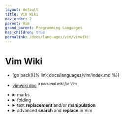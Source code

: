 ```yaml
---
layout: default
title: Vim Wiki
nav_order: 2
parent: Vim
grand_parent: Programming Languages
has_children: true
permalink: /docs/languages/vim/vimwiki
---
```


# Vim Wiki

- [go back]({% link docs/languages/vim/index.md %})


- [vimwiki doc](https://raw.githubusercontent.com/vimwiki/vimwiki/master/doc/vimwiki.txt) _<sup>a personal wiki for Vim</sup>_

- <details markdown="block"><summary>marks</summary>
   
  - <details markdown="block"><summary><strong>special marks</strong></summary>
     
    Vim has some special marks which it sets automatically. Here are some of the most useful:
     
    | Mark       | Description                                                   |
    | ---------- | ------------------------------------------------------------- |
    | `` `. ``   | jump to position where last change occurred in current buffer |
    | `` `" ``   | jump to position where last exited current buffer             |
    | `` `0 ``   | jump to position in last file edited (when exited Vim)        |
    | `` `1 ``   | like `` `0 `` but the previous file (also  `` `2 `` etc)      |
    | `` '' ``   | jump back (to line in current buffer where jumped from)       |
    | `` ` ` ``  | jump back (to position in current buffer where jumped from)   |
    | `` `[ ``   | jump to beginning of previously changed or yanked text        |
    | `` `] ``   | jump to end of previously changed or yanked text              |
    | `` `< ``   | jump to beginning of last visual selection                    |
    | `` `> ``   | jump to end of last visual selection                          |
     
    <!-- special marks -->
    ---------
    </details>
     
  - <details markdown="block"><summary><strong>save</strong> and <strong>store</strong> mark position</summary>
     
    You can **save and restore** the position of a mark in Vim with the following snippet:
    <a id="how-to-save-restore-vim-mark-position"></a>
     
    ```vim
    let save_a_mark = getpos("'a")
    call setpos("'a", save_a_mark)
    :help '<
    ```
     
    Just a heads-up: for Visual mode, the behavior of `'<` and `'>` changes depending on the mode. In visual line mode (V), the column of `'<` is zero, and the column of `'>` is a large number equal to `v:maxcol`.
     
    Here's a quick rundown of the marks <sup>[+](https://vimhelp.org/builtin.txt.html)</sup>:
    - `'<`: Points to the first line or character of the last selected Visual area in the current buffer. In block mode, it may also be the last character in the first line to define the block.
    - `'>`: Points to the last line or character of the last selected Visual area in the current buffer. In block mode, it may also be the first character of the last line to define the block. Note that 'selection' applies, so the position may be just after the Visual area.
     
    <!-- save and store mark position -->
    ---------
    </details>
     
  - <details markdown="block"><summary><strong>helpful resources</strong></summary>
     
    for more in-depth information, check out:
    - internal resources:
      - [how to set marker via _vimscript_]({% link docs/languages/vim/debugging-script.md %}#playground-setting-marker)
      - [how to get the current visual selection under cursor via _vimscript_]({% link docs/languages/vim/debugging-script.md %}#playground-getting-the-current-visual-selection-under-cursor)
     
    <!-- helpful resources -->
    ---------
    </details>
   
  <!-- Vim Marks -->
  ---------
  </details>

- <details markdown="block"><summary>folding</summary>
  
  <a id="vim-folding"></a>
  - <details markdown="block"><summary><strong>helpful resources</strong></summary>
    
    for more in-depth information, check out:
    - internal resources:
      - [setting fold method via _vimscript_]({% link docs/languages/vim/debugging-script.md %}#toggle-between-two-folding-methods)
    
    <!-- helpful resources -->
    ---------
    </details>
  <!-- folding -->
  ---------
  </details>

- <details markdown="block"><summary>text <strong>replacement</strong> and/or <strong>manipulation</strong></summary>
   
  <a id="text-manipulation-in-vim"></a>
   
  - delete blank lines
    - `:%s/^\s*$\n//gc`
    - `:g/^\s*$/d`
  - [advanced search and replace in Vim](#advanced-search-and-replace-in-vim)
  </details>
- <details markdown="block"><summary>advanced <strong>search</strong> and <strong>replace</strong> in Vim</summary>
   
  <a id="advanced-search-and-replace-in-vim"></a>
   
  - <details markdown="block"><summary>replacing in multiple files</summary>
     
    **Example Workflow:**
     
    Here's a concise example of the entire process:
     
    ```vim
    :grep foo **/*.js      " Search for 'foo' in JavaScript files
    :cdo s/foo/bar/gc      " Replace 'foo' with 'bar' (with confirmation)
    :cfdo up               " Save changes
    ```
     
    This guide provides a friendly walkthrough for performing powerful search and replace operations across multiple files in Vim.  We'll break down the process into smaller, manageable steps.
     
    1. <details markdown="block"><summary>populating the Quickfix list:</summary>
        
       The first step is to identify all occurrences of your search pattern.  Several commands can achieve this by populating Vim's "quickfix list." Here are a few options:
        
       * **`:grep`:**  A built-in command for searching.  For example, to search for "foo" in all JavaScript files within the current directory and its subdirectories, use:
        
          ```vim
          :grep foo **/*.js
          ```
        
       * **`:vimgrep`:** Similar to `:grep`, but offers more advanced pattern matching capabilities.
        
       You can view the quickfix list with `:cwindow`.
       </details>
       
    2. <details markdown="block"><summary>performing the replacement:</summary>
        
       Once the quickfix list is populated, you can perform the replacement using either `:cdo` (operate on each line in the quickfix list) or `:cfdo` (operate on each file containing matches).
        
       * **`:cdo` (Line-wise Replacement):**
        
          ```vim
          :cdo s/foo/bar/gc
          ```
          This replaces "foo" with "bar" on each line listed in the quickfix list, prompting for confirmation (`c`) before each substitution.
        
       * **`:cfdo` (File-wise Replacement):**
        
          ```vim
          :cfdo %s/foo/bar/gc
          ```
          This replaces all instances of "foo" with "bar" within each *file* listed in the quickfix list, also prompting for confirmation (`c`) before each substitution.  The `%` ensures the substitution applies to the entire file.
        
       * **Skipping Confirmation:**  If you're confident in your replacement, you can omit the `c` flag for automatic substitution. See `:help :s_flags` for more details on substitution flags.
       </details>
     
    3. <details markdown="block"><summary>saving changes:</summary>
        
       After performing the replacements, save the changes to disk using `:cfdo update` (or its abbreviated form, `:cfdo up`):
        
       ```vim
       :cfdo update
       ```
       This command writes only the modified files to disk.
        
       </details>
        
    - <details markdown="block"><summary>deleting lines with <code>:global</code>:</summary>
       
      You can also use the quickfix list to delete lines matching a pattern.  For example, to delete all lines containing "my-grep-pattern" within the files in the quickfix list:
       
      ```vim
      :cfdo %g/my-grep-pattern/d
      ```
      </details>
     
    <details markdown="block"><summary><strong>helpful resources</strong></summary>
     
    For more in-depth information, check out:
    - Vim's built-in help:
      - `:help :cfdo`
      - `:help :cdo`
    - internal resources:
      - [how to set marker via _vimscript_]({% link docs/languages/vim/debugging-script.md %}#playground-setting-marker)
      - [how to get the current visual selection under cursor via _vimscript_]({% link docs/languages/vim/debugging-script.md %}#playground-getting-the-current-visual-selection-under-cursor)
    - online resources:
      - [StackOverflow - Find and replace all instances of specific string in multiple files in vim](https://stackoverflow.com/questions/70003193/find-and-replace-all-instances-of-specific-string-in-multiple-files-in-vim)
      - [beezwax - Advanced Search and Replace with Vim](https://blog.beezwax.net/advanced-search-and-replace-with-vim/)
    </details>
     
    <!-- Replacing in Multiple Files -->
    ---------
    </details>
  
  - [text manipulation in Vim](#text-manipulation-in-vim)
   
  <!--
    advanced search and replace in vim
  -->
  ---------
  </details>
